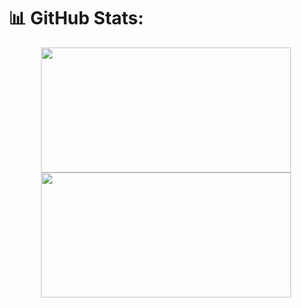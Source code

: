 # 📊 GitHub Stats:

<div align="center">

<a href="https://github.com/vallabhtiwari">
  <img src="https://github-readme-stats.vercel.app/api?username=vallabhtiwari&theme=vue-dark&show_icons=true&hide_border=true&count_private=false" width="400" height="200" />
</a>

<a href="https://github.com/vallabhtiwari">
  <img src="https://github-readme-stats.vercel.app/api/top-langs/?username=vallabhtiwari&theme=vue-dark&show_icons=true&hide_border=true&layout=compact" width="400" height="200" />
</a>

</div>
